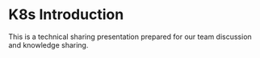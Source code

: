 # K8s Introduction

This is a technical sharing presentation prepared for our team discussion and knowledge sharing.